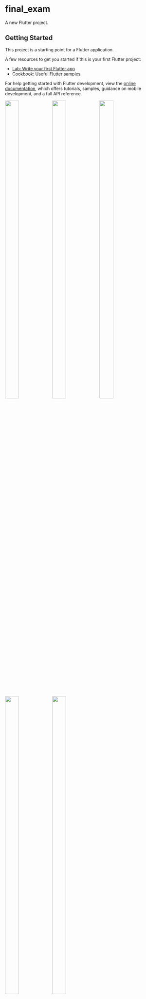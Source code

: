 # final_exam

A new Flutter project.

## Getting Started

This project is a starting point for a Flutter application.

A few resources to get you started if this is your first Flutter project:

- [Lab: Write your first Flutter app](https://docs.flutter.dev/get-started/codelab)
- [Cookbook: Useful Flutter samples](https://docs.flutter.dev/cookbook)

For help getting started with Flutter development, view the
[online documentation](https://docs.flutter.dev/), which offers tutorials,
samples, guidance on mobile development, and a full API reference.

<P>
<img src="https://github.com/kaushikHadiya1234/final_exam/assets/119835333/f2b83cae-d23e-4c30-8ad7-882fb4183195" height="50%" width="30%">
<img src="https://github.com/kaushikHadiya1234/final_exam/assets/119835333/47574b92-4e06-4836-8283-c77c346c8d1b" height="50%" width="30%">
<img src="https://github.com/kaushikHadiya1234/final_exam/assets/119835333/34e8edbf-a48b-4538-8f99-f5242c1c661e" height="50%" width="30%">
<img src="https://github.com/kaushikHadiya1234/final_exam/assets/119835333/98f0888f-8a6e-4d1a-9c7b-8c51d5e5e2b3" height="50%" width="30%">
<img src="https://github.com/kaushikHadiya1234/final_exam/assets/119835333/453378f9-c895-4902-8bba-47514d642aea" height="50%" width="30%">


  
</P>

















